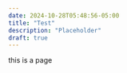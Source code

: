 ```yaml
---
date: 2024-10-28T05:48:56-05:00
title: "Test"
description: "Placeholder"
draft: true
---
```


this is a page
